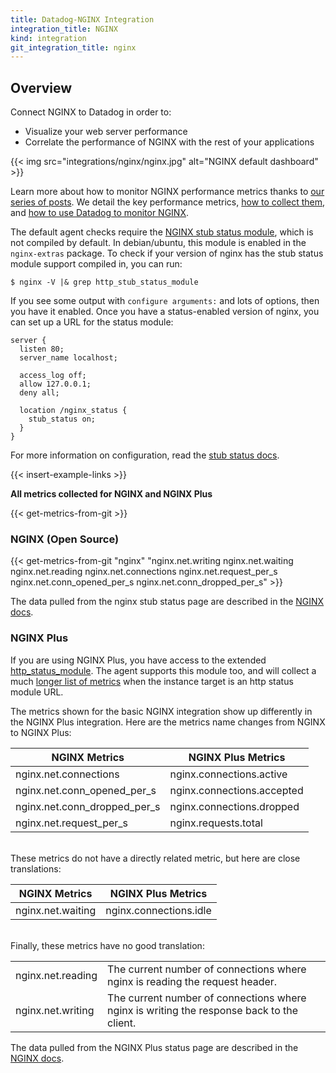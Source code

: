 ```yaml
---
title: Datadog-NGINX Integration
integration_title: NGINX
kind: integration
git_integration_title: nginx
---
```

## Overview

Connect NGINX to Datadog in order to:

* Visualize your web server performance
* Correlate the performance of NGINX with the rest of your applications

{{< img src="integrations/nginx/nginx.jpg" alt="NGINX default dashboard" >}}

Learn more about how to monitor NGINX performance metrics thanks to [our series of posts](https://www.datadoghq.com/blog/how-to-monitor-nginx/). We detail the key performance metrics, [how to collect them](https://www.datadoghq.com/blog/how-to-collect-nginx-metrics/index.html), and [how to use Datadog to monitor NGINX](https://www.datadoghq.com/blog/how-to-monitor-nginx-with-datadog/index.html).

The default agent checks require the [NGINX stub status module](http://nginx.org/en/docs/http/ngx_http_stub_status_module.html), which is not compiled by default.  In debian/ubuntu, this module is enabled in the `nginx-extras` package.  To check if your version of nginx has the stub status module support compiled in, you can run:

```
$ nginx -V |& grep http_stub_status_module
```

If you see some output with `configure arguments:` and lots of options, then you have it enabled.  Once you have a status-enabled version of nginx, you can set up a URL for the status module:

    server {
      listen 80;
      server_name localhost;

      access_log off;
      allow 127.0.0.1;
      deny all;

      location /nginx_status {
        stub_status on;
      }
    }

For more information on configuration, read the [stub status docs](http://nginx.org/en/docs/http/ngx_http_stub_status_module.html).

{{< insert-example-links >}}

**All metrics collected for NGINX and NGINX Plus**

{{< get-metrics-from-git >}}

### NGINX (Open Source)

{{< get-metrics-from-git "nginx" "nginx.net.writing nginx.net.waiting nginx.net.reading nginx.net.connections nginx.net.request_per_s nginx.net.conn_opened_per_s nginx.net.conn_dropped_per_s" >}}

The data pulled from the nginx stub status page are described in the [NGINX docs](http://nginx.org/en/docs/http/ngx_http_stub_status_module.html#data).

### NGINX Plus

If you are using NGINX Plus, you have access to the extended [http_status_module](http://nginx.org/en/docs/http/ngx_http_status_module.html#data).  The agent supports this module too, and will collect a much [longer list of metrics](https://github.com/DataDog/integrations-core/blob/master/nginx/ci/fixtures/nginx_plus_out.python) when the instance target is an http status module URL.

The metrics shown for the basic NGINX integration show up differently in the NGINX Plus integration.
Here are the  metrics name changes from NGINX to NGINX Plus:

| NGINX Metrics | NGINX Plus Metrics |
|-------------------|-------------------|
| nginx.net.connections | nginx.connections.active |
| nginx.net.conn_opened_per_s | nginx.connections.accepted |
| nginx.net.conn_dropped_per_s | nginx.connections.dropped |
| nginx.net.request_per_s | nginx.requests.total |


<br/>
These metrics do not have a directly related metric, but here are close translations:

| NGINX Metrics | NGINX Plus Metrics |
|-------------------|-------------------|
| nginx.net.waiting | nginx.connections.idle|


<br/>
Finally, these metrics have no good translation:

|||
|-------------------|-------------------|
| nginx.net.reading | The current number of connections where nginx is reading the request header. |
| nginx.net.writing | The current number of connections where nginx is writing the response back to the client. |



The data pulled from the NGINX Plus status page are described in the [NGINX docs](http://nginx.org/en/docs/http/ngx_http_status_module.html#data).
